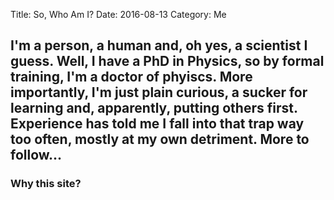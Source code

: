 Title: So, Who Am I?
Date: 2016-08-13
Category: Me


<!-- PELICAN_BEGIN_SUMMARY -->
I'm a person, a human and, oh yes, a scientist I guess.
Well, I have a PhD in Physics, so by formal training, I'm a doctor of phyiscs.
More importantly, I'm just plain curious, a sucker for learning and, apparently, putting others first.
Experience has told me I fall into that trap way too often, mostly at my own detriment.
More to follow...
----------------------------------

### Why this site?
